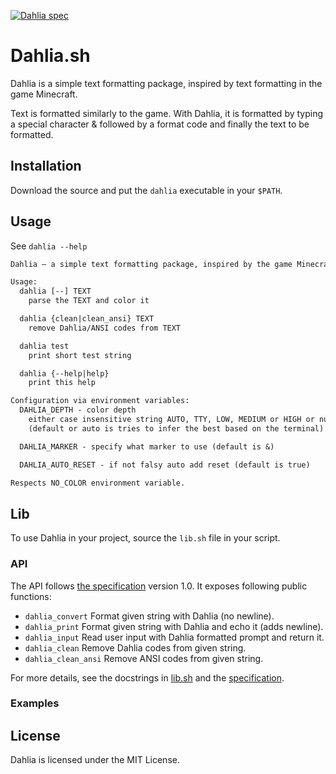 [![Dahlia spec](https://img.shields.io/badge/Dahlia%20spec-v1.0-pink?style=flat)](https://github.com/dahlia-lib/spec)

# Dahlia.sh

Dahlia is a simple text formatting package, inspired by text formatting in
the game Minecraft.

Text is formatted similarly to the game. With Dahlia, it is formatted by typing
a special character & followed by a format code and finally the text to be formatted.

## Installation

Download the source and put the `dahlia` executable in your `$PATH`.

## Usage

See `dahlia --help`

```txt
Dahlia — a simple text formatting package, inspired by the game Minecraft.

Usage:
  dahlia [--] TEXT
    parse the TEXT and color it

  dahlia {clean|clean_ansi} TEXT
    remove Dahlia/ANSI codes from TEXT

  dahlia test
    print short test string

  dahlia {--help|help}
    print this help

Configuration via environment variables:
  DAHLIA_DEPTH - color depth
    either case insensitive string AUTO, TTY, LOW, MEDIUM or HIGH or number of bits 0, 3, 4, 8, 24
    (default or auto is tries to infer the best based on the terminal)

  DAHLIA_MARKER - specify what marker to use (default is &)

  DAHLIA_AUTO_RESET - if not falsy auto add reset (default is true)

Respects NO_COLOR environment variable.
```

## Lib

To use Dahlia in your project, source the `lib.sh` file in your script.

### API

The API follows [the specification](https://github.com/dahlia-lib/spec) version 1.0.
It exposes following public functions:

- `dahlia_convert`
  Format given string with Dahlia (no newline).
- `dahlia_print`
  Format given string with Dahlia and echo it (adds newline).
- `dahlia_input`
  Read user input with Dahlia formatted prompt and return it.
- `dahlia_clean`
  Remove Dahlia codes from given string.
- `dahlia_clean_ansi`
  Remove ANSI codes from given string.

For more details, see the docstrings in [lib.sh](lib/lib.sh) and
the [specification](https://github.com/dahlia-lib/spec).

### Examples

## License

Dahlia is licensed under the MIT License.
